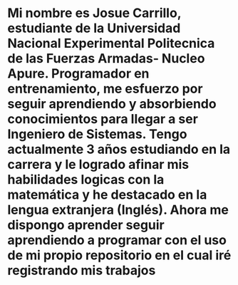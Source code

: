 # Mi nombre es Josue Carrillo, estudiante de la Universidad Nacional Experimental Politecnica de las Fuerzas Armadas- Nucleo Apure. Programador en entrenamiento, me esfuerzo por seguir aprendiendo y absorbiendo conocimientos para llegar a ser Ingeniero de Sistemas. Tengo actualmente 3 años estudiando en la carrera y le logrado afinar mis habilidades logicas con la matemática y he destacado en la lengua extranjera (Inglés). Ahora me dispongo aprender seguir aprendiendo a programar con el uso de mi propio repositorio en el cual iré registrando mis trabajos

